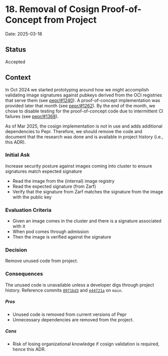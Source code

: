 # 18. Removal of Cosign Proof-of-Concept from Project

Date: 2025-03-18

## Status

Accepted

## Context

In Oct 2024 we started prototyping around how we might accomplish validating image signatures against pubkeys derived from the OCI registries that serve them (see [pepr/#1240](https://github.com/defenseunicorns/pepr/issues/1240)).
A proof-of-concept implementation was provided later that month (see [pepr/#1262](https://github.com/defenseunicorns/pepr/pull/1262)).
By the end of the month, we chose to disable testing for the proof-of-concept code due to intermittent CI failures (see [pepr/#1368](https://github.com/defenseunicorns/pepr/pull/1368)).

As of Mar 2025, the cosign implementation is not in use and adds additional dependencies to Pepr. Therefore, we should remove the code and document that the research was done and is available in project history (i.e., this ADR).

### Initial Ask ###

Increase security posture against images coming into cluster to ensure signatures match expected signature

* Read the image from the (internal) image registry
* Read the expected signature (from Zarf)
* Verify that the signature from Zarf matches the signature from the image with the public key

### Evaluation Criteria ###

* Given an image comes in the cluster and there is a signature associated with it
* When pod comes through admission
* Then the image is verified against the signature

### Decision ###

Remove unused code from project.

### Consequences ###

The unused code is unavailable unless a developer digs through project history.
Reference commits [`0971bd3`](https://github.com/defenseunicorns/pepr/commit/0971bd3) and [`e44721a`](https://github.com/defenseunicorns/pepr/commit/e44721a) on `main`.

##### Pros

- Unused code is removed from current versions of Pepr
- Unnecessary dependencies are removed from the project.

##### Cons

- Risk of losing organizational knowledge if cosign validation is required, hence this ADR.
